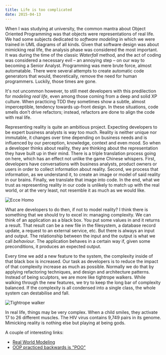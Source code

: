 ```yaml
---
title: Life is too complicated
date: 2015-04-13
---
```


When I was studying at university, the common mantra about Object Oriented Programming was that objects were representations of real life. We had some subjects dedicated to *software modeling* in which we were trained in UML diagrams of all kinds. Given that software design was about mimicking real life, the analysis phase was considered the most important. It was during the time of the classic *Waterfall* method, and the act of coding was considered a necessary evil – an annoying step – on our way to becoming a Senior Analyst. Programming was mere brute force, almost automatable. There were several attempts to create automatic code generators that would, theoretically, remove the need for human programmers. Luckily, those times are gone.

It's not uncommon however, to still meet developers with this predilection for *modeling real life*, even among those coming from a deep and solid XP culture.  When practicing TDD they sometimes show a subtle, almost imperceptible, tendency towards up-front design. In these situations, code smells don't drive refactors; instead, refactors are done to align the code with real life.

Representing reality is quite an ambitious project. Expecting developers to be expert business analysts is way too much. Reality is neither unique nor immutable, it changes over time depending on business needs and is influenced by our perception, knowledge, context and even mood. So when a developer thinks about reality, they are thinking about the representation they have built up in their mind. There is a triple translation process going on here, which has an effect not unlike the game Chinese whispers. First, developers have conversations with business analysts, product owners or users in order to collect information about reality. Second, we process that information, as we understand it, to create an image or model of said reality in our brains. Finally, we translate that image into code. In the end, what we trust as representing reality in our code is unlikely to match up with the real world, or at the very least, not resemble it as much as we would like.

![Ecce Homo](/images/2015/life-is-too-complicated/ecce-homo.png)

What are developers to do then, if not to model reality? I think there is something that we should try to excel in: managing complexity. We can think of an application as a black box. You put some values in and it returns a result. That result can be a new file in the filesystem, a database record update, a request to an external service, etc. But there is always an input and output. The relationship between the input and the output is what we call *behaviour*. The application behaves in a certain way if, given some preconditions, it produces an expected output.

Every time we add a new feature to the system, the complexity inside of that black box is increased. Our task as developers is to reduce the impact of that complexity increase as much as possible. Normally we do that by applying refactoring techniques, and design and architecture patterns. Instead of being sculptors, we are more like tightrope walkers. While walking through the new features, we try to keep the long bar of complexity balanced. If the complexity is all condensed into a single class, the whole system can destabilise and fall.

![Tightrope walker](/images/2015/life-is-too-complicated/walker.jpg)

In real life, things may be very complex. When a child smiles, they activate  17 to 26 different muscles. The HIV virus contains 9,749 pairs in its genome. Mimicking reality is nothing else but playing at being gods.

A couple of interesting links:

- [Real World Modeling](http://intra.info.uqam.ca/Members/mili_h/Enseignement/inf5151-aut06/documents/OO-real-world-modeling.pdf)
- [OOP practiced backwards is "POO"](http://raganwald.com/2010/12/01/oop-practiced-backwards-is-poo.html)

